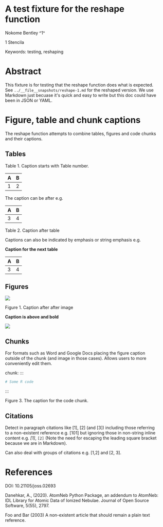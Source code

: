 # A test fixture for the reshape function

Nokome Bentley ^1^

1 Stencila

Keywords: testing, reshaping

# Abstract

This fixture is for testing that the reshape function does what is expected.
See `../__file__snapshots/reshape-1.md` for the reshaped version. We use
Markdown just becuase it's quick and easy to write but this doc could have
been in JSON or YAML.

# Figure, table and chunk captions

The reshape function attempts to combine tables, figures and code chunks and their captions.

## Tables

Table 1. Caption starts with Table number.

|A|B|
|-|-|
|1|2|

The caption can be after e.g.

|A|B|
|-|-|
|3|4|

Table 2. Caption after table

Captions can also be indicated by emphasis or string emphasis e.g.

**Caption for the next table**

|A|B|
|-|-|
|3|4|

## Figures

![](https://via.placeholder.com/100)

Figure 1. Caption after after image

**Caption is above and bold**

![](https://via.placeholder.com/200)

## Chunks

For formats such as Word and Google Docs placing the figure caption outside of the chunk (and image in those cases). Allows users to more conveniently edit them.

chunk:
:::

```r
# Some R code
```
:::

Figure 3. The caption for the code chunk.


## Citations

Detect in paragraph citations like \[1], \[2] (and \[3]) including those referring to a non-existent reference e.g. \[101] but ignoring those in non-string inline content e.g. _\[1]_, `[2]` (Note the need for escaping the leading square bracket because we are in Markdown).

Can also deal with groups of citations e.g. \[1,2] and \[2, 3].


# References

DOI: 10.21105/joss.02693

Danehkar, A., (2020). AtomNeb Python Package, an addendum to AtomNeb: IDL Library for Atomic Data of Ionized Nebulae. Journal of Open Source Software, 5(55), 2797.

Foo and Bar (2003) A non-existent article that should remain a plain text reference.
